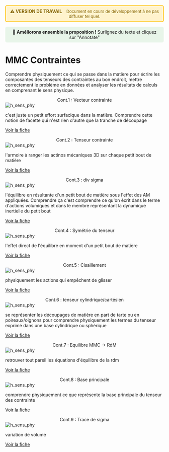 <div style="background-color: #fff3cd; border: 2px solid #ffc107; border-radius: 5px; padding: 8px 12px; margin: 15px 0; text-align: center;">
  <strong style="color: #856404; font-size: 14px;">⚠️ VERSION DE TRAVAIL</strong>
  <span style="color: #856404; margin-left: 10px; font-size: 13px;">
    Document en cours de développement à ne pas diffuser tel quel.
  </span>
</div>

<div style="background-color: #e8f5e9; padding: 8px 12px; margin: 15px 0; border-radius: 5px; text-align: center; font-size: 14px;">
  💬 <strong>Améliorons ensemble la proposition !</strong> Surlignez du texte et cliquez sur "Annotate"
</div>

# MMC Contraintes
Comprendre physiquement ce qui se passe dans la matière pour écrire les composantes des tenseurs des contraintes au bon endroit, mettre correctement le problème en données et analyser les résultats de calculs en comprenant le sens physique.



<div class="card-container">


  <!-- Carte 1 -->
  <div class="card">
    <div class="card-header" style="text-align: center;">
      Cont.1 : Vecteur contrainte
    </div>
    <div class="card-body">
      <img src="../../_static/images/MMC/contraintes/verteurcontrainte10.jpg" alt="h_sens_phy" class="img-responsive">
      <p> c'est juste un petit effort surfacique dans la matière. Comprendre cette notion de facette qui n'est rien d'autre que la tranche de découpage </p>
      <p class="card-footer-link">
        <a href="../MMC_contraintes/MMC_vect_contrainte1.html" class="card-link">
          Voir la fiche <i class="fas fa-arrow-right"></i>
        </a>
      </p>
    </div>
  </div>


  <!-- Carte 2 -->
  <div class="card">
    <div class="card-header" style="text-align: center;">
      Cont.2 : Tenseur contrainte
    </div>
    <div class="card-body">
      <img src="../../_static/images/MMC/contraintes/verteurcontrainte7.jpg" alt="h_sens_phy" class="img-responsive">
      <p> l'armoire à ranger les actinos mécaniques 3D sur chaque petit bout de matière </p>
      <p class="card-footer-link">
        <a href="../MMC_contraintes/MMC_vect_contrainte2.html" class="card-link">
          Voir la fiche <i class="fas fa-arrow-right"></i>
        </a>
      </p>
    </div>
  </div>

  <!-- Carte 3 -->
  <div class="card">
    <div class="card-header" style="text-align: center;">
      Cont.3 : div sigma
    </div>
    <div class="card-body">
      <img src="../../_static/images/MMC/contraintes/verteurcontrainte28.jpg" alt="h_sens_phy" class="img-responsive">
      <p> l'équilibre en résultante d'un petit bout de matière sous l'effet des AM appliquées. Comprendre ça c'est comprendre ce qu'on écrit dans le terme d'actions volumiques et dans le membre représentant la dynamique inertielle du petit bout </p>
      <p class="card-footer-link">
        <a href="../MMC_contraintes/MMC_vect_contrainte3.html" class="card-link">
          Voir la fiche <i class="fas fa-arrow-right"></i>
        </a>
      </p>
    </div>
  </div>

  <!-- Carte 4 -->
  <div class="card">
    <div class="card-header" style="text-align: center;">
      Cont.4 : Symétrie du tenseur
    </div>
    <div class="card-body">
      <img src="../../_static/images/MMC/contraintes/verteurcontrainte28.jpg" alt="h_sens_phy" class="img-responsive">
      <p> l'effet direct de l'équilibre en moment d'un petit bout de matière </p>
      <p class="card-footer-link">
        <a href="../MMC_contraintes/MMC_vect_contrainte4.html" class="card-link">
          Voir la fiche <i class="fas fa-arrow-right"></i>
        </a>
      </p>
    </div>
  </div>

  <!-- Carte 5 -->
  <div class="card">
    <div class="card-header" style="text-align: center;">
      Cont.5 : Cisaillement
    </div>
    <div class="card-body">
      <img src="../../_static/images/MMC/contraintes/verteurcontrainte3.jpg" alt="h_sens_phy" class="img-responsive">
      <p> physiquement les actions qui empêchent de glisser </p>
      <p class="card-footer-link">
        <a href="../MMC_contraintes/MMC_vect_contrainte5.html" class="card-link">
          Voir la fiche <i class="fas fa-arrow-right"></i>
        </a>
      </p>
    </div>
  </div>

  <!-- Carte 6 -->
  <div class="card">
    <div class="card-header" style="text-align: center;">
      Cont.6 : tenseur cylindrique/cartésien
    </div>
    <div class="card-body">
      <img src="../../_static/images/MMC/contraintes/verteurcontrainte25.jpg" alt="h_sens_phy" class="img-responsive">
      <p> se représenter les découpages de matière en part de tarte ou en poireaux/oignons pour comprendre physiquement les termes du tenseur exprimé dans une base cylindrique ou sphérique </p>
      <p class="card-footer-link">
        <a href="../MMC_contraintes/MMC_vect_contrainte6.html" class="card-link">
          Voir la fiche <i class="fas fa-arrow-right"></i>
        </a>
      </p>
    </div>
  </div>

  <!-- Carte 7 -->
  <div class="card">
    <div class="card-header" style="text-align: center;">
      Cont.7 : Equilibre MMC -> RdM
    </div>
    <div class="card-body">
      <img src="../../_static/images/MMC/contraintes/verteurcontrainte2.jpg" alt="h_sens_phy" class="img-responsive">
      <p> retrouver tout pareil les équations d'équilibre de la rdm </p>
      <p class="card-footer-link">
        <a href="../MMC_contraintes/MMC_vect_contrainte7.html" class="card-link">
          Voir la fiche <i class="fas fa-arrow-right"></i>
        </a>
      </p>
    </div>
  </div>

  <!-- Carte 8 -->
  <div class="card">
    <div class="card-header" style="text-align: center;">
      Cont.8 : Base principale 
    </div>
    <div class="card-body">
      <img src="../../_static/images/MMC/contraintes/wolver_inprogress.png" alt="h_sens_phy" class="img-responsive">
      <p> comprendre physiquement ce que représente la base principale du tenseur des contrainte </p>
      <p class="card-footer-link">
        <a href="../MMC_contraintes/MMC_vect_contrainte8.html" class="card-link">
          Voir la fiche <i class="fas fa-arrow-right"></i>
        </a>
      </p>
    </div>
  </div>

  <!-- Carte 9 -->
  <div class="card">
    <div class="card-header" style="text-align: center;">
      Cont.9 : Trace de sigma  
    </div>
    <div class="card-body">
      <img src="../../_static/images/MMC/contraintes/wolver_inprogress.png" alt="h_sens_phy" class="img-responsive">
      <p> variation de volume </p>
      <p class="card-footer-link">
        <a href="../MMC_contraintes/MMC_vect_contrainte9.html" class="card-link">
          Voir la fiche <i class="fas fa-arrow-right"></i>
        </a>
      </p>
    </div>
  </div>








</div>



